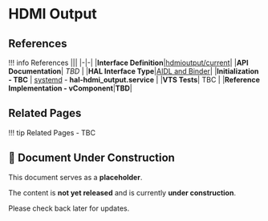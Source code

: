 # HDMI Output

## References

!!! info References
    |||
    |-|-|
    |**Interface Definition**|[hdmioutput/current](https://github.com/rdkcentral/rdk-halif-aidl/tree/main/hdmioutput/current)|
    |**API Documentation**| *TBD* |
    |**HAL Interface Type**|[AIDL and Binder](../../../introduction/aidl_and_binder.md)|
    |**Initialization - TBC** | [systemd](../../../vsi/systemd/current/systemd.md) - **hal-hdmi_output.service** |
    |**VTS Tests**| TBC |
    |**Reference Implementation - vComponent**|**TBD**|

## Related Pages

!!! tip Related Pages
    - TBC

## 🚧 Document Under Construction

This document serves as a **placeholder**.

The content is **not yet released** and is currently **under construction**.

Please check back later for updates.
